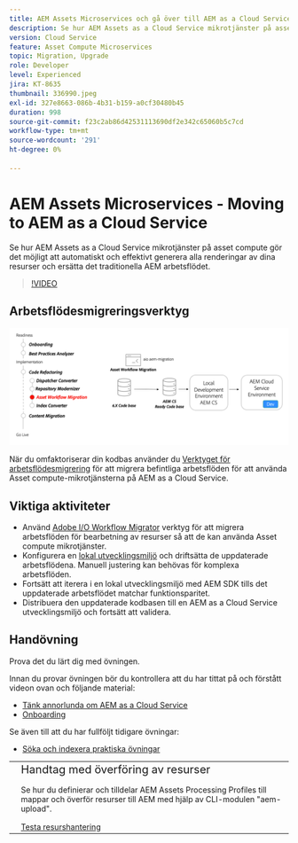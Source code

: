 ```yaml
---
title: AEM Assets Microservices och gå över till AEM as a Cloud Service
description: Se hur AEM Assets as a Cloud Service mikrotjänster på asset compute gör det möjligt att automatiskt och effektivt generera alla renderingar av dina resurser och ersätta det traditionella AEM arbetsflödet.
version: Cloud Service
feature: Asset Compute Microservices
topic: Migration, Upgrade
role: Developer
level: Experienced
jira: KT-8635
thumbnail: 336990.jpeg
exl-id: 327e8663-086b-4b31-b159-a0cf30480b45
duration: 998
source-git-commit: f23c2ab86d42531113690df2e342c65060b5c7cd
workflow-type: tm+mt
source-wordcount: '291'
ht-degree: 0%

---
```


# AEM Assets Microservices - Moving to AEM as a Cloud Service

Se hur AEM Assets as a Cloud Service mikrotjänster på asset compute gör det möjligt att automatiskt och effektivt generera alla renderingar av dina resurser och ersätta det traditionella AEM arbetsflödet.

>[!VIDEO](https://video.tv.adobe.com/v/336990?quality=12&learn=on)

## Arbetsflödesmigreringsverktyg

![Migreringsverktyg för arbetsflöde för resurs](./assets/asset-workflow-migration.png)

När du omfaktoriserar din kodbas använder du [Verktyget för arbetsflödesmigrering](https://experienceleague.adobe.com/docs/experience-manager-cloud-service/moving/refactoring-tools/asset-workflow-migration-tool.html) för att migrera befintliga arbetsflöden för att använda Asset compute-mikrotjänsterna på AEM as a Cloud Service.

## Viktiga aktiviteter

+ Använd [Adobe I/O Workflow Migrator](https://github.com/adobe/aio-cli-plugin-aem-cloud-service-migration#command-aio-aem-migrationworkflow-migrator) verktyg för att migrera arbetsflöden för bearbetning av resurser så att de kan använda Asset compute mikrotjänster.
+ Konfigurera en [lokal utvecklingsmiljö](https://experienceleague.adobe.com/docs/experience-manager-learn/cloud-service/local-development-environment-set-up/overview.html) och driftsätta de uppdaterade arbetsflödena. Manuell justering kan behövas för komplexa arbetsflöden.
+ Fortsätt att iterera i en lokal utvecklingsmiljö med AEM SDK tills det uppdaterade arbetsflödet matchar funktionsparitet.
+ Distribuera den uppdaterade kodbasen till en AEM as a Cloud Service utvecklingsmiljö och fortsätt att validera.

## Handövning

Prova det du lärt dig med övningen.

Innan du provar övningen bör du kontrollera att du har tittat på och förstått videon ovan och följande material:

+ [Tänk annorlunda om AEM as a Cloud Service](./introduction.md)
+ [Onboarding](./onboarding.md)

Se även till att du har fullföljt tidigare övningar:

+ [Söka och indexera praktiska övningar](./search-and-indexing.md#hands-on-exercise)

<table style="border-width:0">
    <tr>
        <td style="width:150px">
            <a  rel="noreferrer"
                target="_blank"
                href="https://github.com/adobe/aem-cloud-engineering-video-series-exercises/tree/session8-assets#cloud-acceleration-bootcamp---session-8-assets-and-microservices"><img alt="Handövande GitHub-databas" src="./assets/github.png"/>
            </a>        
        </td>
        <td style="width:100%;margin-bottom:1rem;">
            <div style="font-size:1.25rem;font-weight:400;">Handtag med överföring av resurser</div>
            <p style="margin:1rem 0">
                Se hur du definierar och tilldelar AEM Assets Processing Profiles till mappar och överför resurser till AEM med hjälp av CLI-modulen "aem-upload".
            </p>
            <a  rel="noreferrer"
                target="_blank"
                href="https://github.com/adobe/aem-cloud-engineering-video-series-exercises/tree/session8-assets#cloud-acceleration-bootcamp---session-8-assets-and-microservices" class="spectrum-Button spectrum-Button--primary spectrum-Button--sizeM">
                <span class="spectrum-Button-label has-no-wrap has-text-weight-bold">Testa resurshantering</span>
            </a>
        </td>
    </tr>
</table>
